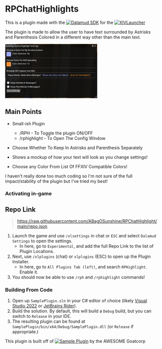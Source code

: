# RPChatHighlights
This is a plugin made with the [![Dalamud SDK](https://img.shields.io/badge/Dalamud%20SDK-eb4c42?style=flat)](https://dalamud.dev) for the [![XIVLauncher](https://img.shields.io/badge/XIVLauncher-007acc?style=flat)](https://goatcorp.github.io)

The plugin is made to allow the user to have text surrounded by Astrisks and Parenthesis Colored in a different way other than the main text.

<img width="302" alt="Example" src="Example.PNG" />

## Main Points

* Small-ish Plugin

  * /RPH - To Toggle the plugin ON/OFF
  * /rphighlight - To Open The Config Window
* Choose Whether To Keep In Astrisks and Parenthesis Separately
* Shows a mockup of how your text will look as you change settings!
* Choose any Color From List Of FFXIV Compatible Colors!
 
I haven't really done too much coding so I'm not sure of the full impact/stability of the plugin but I've tried my best!

### Activating in-game
## Repo Link
> https://raw.githubusercontent.com/ABagOSunshine/RPChatHighlight/main/repo.json

1. Launch the game and use `/xlsettings` in chat or `ESC` and select `Dalamud Settings` to open the settings.
    * In here, go to `Experimental`, and add the full Repo Link to the list of Plugin Locations.
2. Next, use `/xlplugins` (chat) or `xlplugins` (ESC) to open up the Plugin Installer.
    * In here, go to `All Plugins Tab (left)`, and search `RPHighlight`. Enable it.
3. You should now be able to use `/rph` and `/rphighlight` commands!


### Building From Code
1. Open up `SamplePlugin.sln` in your C# editor of choice (likely [Visual Studio 2022](https://visualstudio.microsoft.com) or [JetBrains Rider](https://www.jetbrains.com/rider/)).
2. Build the solution. By default, this will build a `Debug` build, but you can switch to `Release` in your IDE.
3. The resulting plugin can be found at `SamplePlugin/bin/x64/Debug/SamplePlugin.dll` (or `Release` if appropriate.)

This plugin is built off of [![Sample Plugin](https://img.shields.io/badge/Sample%20Plugin-43b581?style=flat)](https://github.com/goatcorp/SamplePlugin) by the AWESOME Goatcorp
